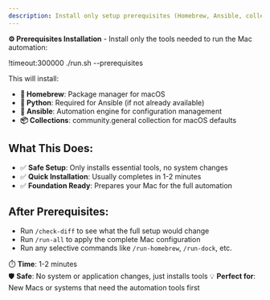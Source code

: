 ```yaml
---
description: Install only setup prerequisites (Homebrew, Ansible, collections)
---
```


**⚙️ Prerequisites Installation** - Install only the tools needed to run the Mac automation:

!timeout:300000 ./run.sh --prerequisites

This will install:
- **🍺 Homebrew**: Package manager for macOS
- **🐍 Python**: Required for Ansible (if not already available)
- **🔧 Ansible**: Automation engine for configuration management
- **📦 Collections**: community.general collection for macOS defaults

## **What This Does:**
- ✅ **Safe Setup**: Only installs essential tools, no system changes
- ✅ **Quick Installation**: Usually completes in 1-2 minutes
- ✅ **Foundation Ready**: Prepares your Mac for the full automation

## **After Prerequisites:**
- Run `/check-diff` to see what the full setup would change
- Run `/run-all` to apply the complete Mac configuration
- Run any selective commands like `/run-homebrew`, `/run-dock`, etc.

⏱️ **Time**: 1-2 minutes  
🛡️ **Safe**: No system or application changes, just installs tools
💡 **Perfect for**: New Macs or systems that need the automation tools first